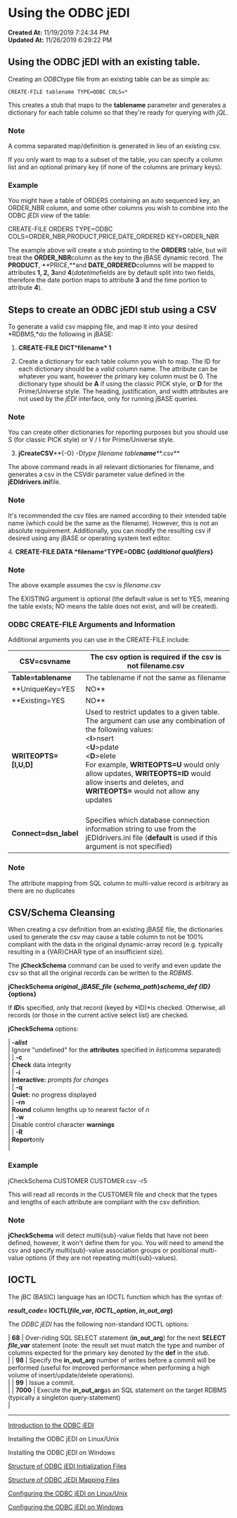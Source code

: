 # Using the ODBC jEDI 

**Created At:** 11/19/2019 7:24:34 PM  
**Updated At:** 11/26/2019 6:29:22 PM  


## Using the ODBC jEDI with an existing table.

Creating an *ODBC*type file from an existing table can be as simple as:

```
CREATE-FILE tablename TYPE=ODBC COLS=*
```

This creates a stub that maps to the **tablename** parameter and generates a dictionary for each table column so that they're ready for querying with *jQL*.

### Note

A comma separated map/definition is generated in lieu of an existing csv.

If you only want to map to a subset of the table, you can specify a column list and an optional primary key (if none of the columns are primary keys).

### Example

You might have a table of ORDERS containing an auto sequenced key, an ORDER\_NBR column, and some other columns you wish to combine into the ODBC jEDI *view* of the table:

CREATE-FILE ORDERS TYPE=ODBC COLS=ORDER\_NBR,PRODUCT,PRICE,DATE\_ORDERED KEY=ORDER\_NBR

The example above will create a stub pointing to the **ORDERS** table, but will treat the **ORDER\_NBR**column as the key to the jBASE dynamic record. The **PRODUCT**, **PRICE,**and **DATE\_ORDERED**columns will be mapped to attributes **1, 2,** **3**and **4**(*datetime*fields are by default split into two fields, therefore the date portion maps to attribute **3** and the time portion to attribute **4**).

## Steps to create an ODBC jEDI stub using a CSV 

To generate a valid csv mapping file, and map it into your desired *RDBMS,*do the following in jBASE:

1. **CREATE-FILE DICT*****filename* 1**

2. Create a dictionary for each table column you wish to map. The ID for each dictionary should be a *valid* column name. The attribute can be whatever you want, however the primary key column must be 0. The dictionary type should be **A** if using the classic PICK style, or **D** for the Prime/Universe style. The heading, justification, and width attributes are not used by the *jEDI* interface, only for running jBASE queries.

### Note

You can create other dictionaries for reporting purposes but you should use S (for classic PICK style) or V / I for Prime/Universe style.

3. **jCreateCSV****{-O} -D*type* *filename* *table**name*****.csv**

The above command reads in all relevant dictionaries for filename, and generates a csv in the CSVdir parameter value defined in the **jEDIdrivers.ini**file.

### Note

It's recommended the csv files are named according to their intended table name (which could be the same as the filename). However, this is not an absolute requirement. Additionally, you can modify the resulting csv if desired using any jBASE or operating system text editor.

4. **CREATE-FILE DATA *filename*****TYPE=ODBC {*additional qualifiers*}**

### Note

The above example assumes the csv is *filename*.csv

The EXISTING argument is optional (the default value is set to YES, meaning the table exists; NO means the table does not exist, and will be created).

### ODBC CREATE-FILE Arguments and Information

Additional arguments you can use in the CREATE-FILE include:


| **CSV=csvname** | The csv option is required if the csv is not filename.csv |
| --- | --- |
| **Table=tablename** | The tablename if not the same as filename |
| **UniqueKey=YES|NO** | Defaults to YES. NO is used if the key column (i.e. attribute 0) is not a unique value per record/row |
| **Existing=YES|NO** | Specifies whether the table already exists, or should be created |
| **WRITEOPTS=[I,U,D]** | Used to restrict updates to a given table. The argument can use any combination of the following values:<br>&lt;**I**&gt;nsert<br>&lt;**U**&gt;pdate<br>&lt;**D**&gt;elete<br>For example, **WRITEOPTS=U** would only allow updates, **WRITEOPTS=ID** would allow inserts and deletes, and **WRITEOPTS=** would not allow any updates<br><br> |
| **Connect=dsn\_label** | Specifies which database connection information string to use from the jEDIdrivers.ini file (**default** is used if this argument is not specified) |

### Note

The attribute mapping from SQL column to multi-value record is arbitrary as there are no duplicates

## CSV/Schema Cleansing

When creating a csv definition from an existing jBASE file, the dictionaries used to generate the csv may cause a table column to not be 100% compliant with the data in the original dynamic-array record (e.g. typically resulting in a {VAR}CHAR type of an insufficient size).

The **jCheckSchema** command can be used to verify and even update the csv so that all the original records can be written to the *RDBMS*.

**jCheckSchema *original\_jBASE\_file* {*schema\_path*}*schema\_def* *{ID}* {options}**

If ***ID***is specified, only that record (keyed by *ID)*is checked. Otherwise, all records (or those in the current active select list) are checked.

**jCheckSchema** options:


| **-a*****list***<br> | Ignore "undefined" for the **attributes** specified in *list*(comma separated)<br> |
| **-c**<br> | **Check** data integrity<br> |
| **-i**<br> | **Interactive:** *prompts for changes*<br> |
| **-q**<br> | **Quiet:** no progress displayed<br> |
| **-r*****n***<br> | **Round** column lengths up to nearest factor of *n*<br> |
| **-w**<br> | Disable control character **warnings**<br> |
| **-R**<br> | **Report**only<br> |


### Example

jCheckSchema CUSTOMER CUSTOMER.csv -r5

This will read all records in the CUSTOMER file and check that the types and lengths of each attribute are compliant with the csv definition.

### Note

**jCheckSchema** will detect multi{sub}-value fields that have not been defined, however, it won't define them for you. You will need to amend the csv and specify multi{sub}-value association groups or positional multi-value options (if they are not repeating multi{sub}-values).

## IOCTL

The jBC (BASIC) language has an IOCTL function which has the syntax of:

***result\_code*= IOCTL(*file\_var*, *IOCTL\_option*, *in\_out\_arg*)**

The *ODBC jEDI* has the following non-standard IOCTL options:


| **68** | Over-riding SQL SELECT statement (**in\_out\_arg**) for the next **SELECT *file\_var*** statement (note: the result set must match the type and number of columns expected for the primary key denoted by the **def** in the *stub*.<br> |
| **98** | Specify the **in\_out\_arg** number of writes before a commit will be performed (useful for improved performance when performing a high volume of insert/update/delete operations).<br> |
| **99** | Issue a commit.<br> |
| **7000** | Execute the **in\_out\_arg**as an SQL statement on the target RDBMS (typically a singleton query-statement)<br> |


----------------------------------------------------------------------------------------------------------------------------

[Introduction to the ODBC jEDI](docs.jbase.com/introduction-to-the-odbc-jedi)

Installing the ODBC jEDI on Linux/Unix

Installing the ODBC jEDI on Windows

[Structure of ODBC jEDI Initialization Files](docs.jbase.com/structure-of-odbc-jedi-initialization-files)

[Structure of ODBC JEDI Mapping Files](docs.jbase.com/structure-of-odbc-jedi-mapping-files)

[Configuring the ODBC jEDI on Linux/Unix](docs.jbase.com/configuring-the-odbc-jedi-on-linux-unix)

[Configuring the ODBC jEDI on Windows](docs.jbase.com/configuring-the-odbc-jedi-on-windows)
